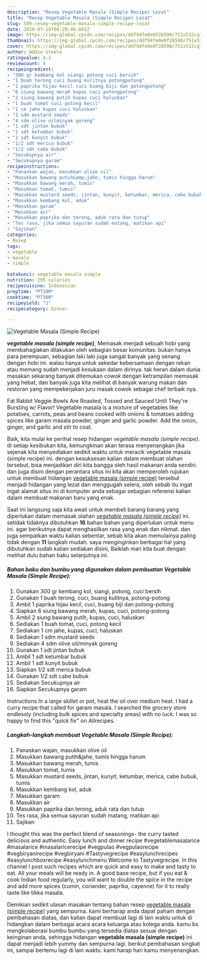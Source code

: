 ```yaml
---
description: "Resep Vegetable Masala (Simple Recipe) Lezat"
title: "Resep Vegetable Masala (Simple Recipe) Lezat"
slug: 589-resep-vegetable-masala-simple-recipe-lezat
date: 2020-07-16T08:29:49.841Z
image: https://img-global.cpcdn.com/recipes/ddf94fe0e0f26590/751x532cq70/vegetable-masala-simple-recipe-foto-resep-utama.jpg
thumbnail: https://img-global.cpcdn.com/recipes/ddf94fe0e0f26590/751x532cq70/vegetable-masala-simple-recipe-foto-resep-utama.jpg
cover: https://img-global.cpcdn.com/recipes/ddf94fe0e0f26590/751x532cq70/vegetable-masala-simple-recipe-foto-resep-utama.jpg
author: Addie Steele
ratingvalue: 4.1
reviewcount: 4
recipeingredient:
- "300 gr kembang kol siangi potong cuci bersih"
- "1 buah terong cuci buang kulitnya potongpotong"
- "1 paprika hijau kecil cuci buang biji dan potongpotong"
- "6 siung bawang merah kupas cuci potongpotong"
- "2 siung bawang putih kupas cuci haluskan"
- "1 buah tomat cuci potong kecil"
- "1 cm jahe kupas cuci haluskan"
- "1 sdm mustard seeds"
- "4 sdm olive oilminyak goreng"
- "1 sdt jintan bubuk"
- "1 sdt ketumbar bubuk"
- "1 sdt kunyit bubuk"
- "1/2 sdt merica bubuk"
- "1/2 sdt cabe bubuk"
- "Secukupnya air"
- "Secukupnya garam"
recipeinstructions:
- "Panaskan wajan, masukkan olive oil"
- "Masukkan bawang putih&amp;jahe, tumis hingga harum"
- "Masukkan bawang merah, tumis"
- "Masukkan tomat, tumis"
- "Masukkan mustard seeds, jintan, kunyit, ketumbar, merica, cabe bubuk, tumis"
- "Masukkan kembang kol, aduk"
- "Masukkan garam"
- "Masukkan air"
- "Masukkan paprika dan terong, aduk rata dan tutup"
- "Tes rasa, jika semua sayuran sudah matang, matikan api"
- "Sajikan"
categories:
- Resep
tags:
- vegetable
- masala
- simple

katakunci: vegetable masala simple 
nutrition: 295 calories
recipecuisine: Indonesian
preptime: "PT10M"
cooktime: "PT38M"
recipeyield: "1"
recipecategory: Dinner

---
```



![Vegetable Masala (Simple Recipe)](https://img-global.cpcdn.com/recipes/ddf94fe0e0f26590/751x532cq70/vegetable-masala-simple-recipe-foto-resep-utama.jpg)

<b><i>vegetable masala (simple recipe)</i></b>, Memasak menjadi sebuah hobi yang membahagiakan dilakukan oleh sebagian besar komunitas. bukan hanya para perempuan, sebagian laki laki juga sangat banyak yang senang dengan hobi ini. walau hanya untuk sekedar kebersamaan dengan rekan atau memang sudah menjadi kesukaan dalam dirinya. tak heran dalam dunia masakan sekarang banyak ditemukan cowok dengan ketrampilan memasak yang hebat, dan banyak juga kita melihat di banyak warung makan dan restoran yang mempekerjakan juru masak cowok sebagai chef terbaik nya.

Fat Rabbit Veggie Bowls Are Roasted, Tossed and Sauced Until They&#39;re Bursting w/ Flavor! Vegetable masala is a mixture of vegetables like potatoes, carrots, peas and beans cooked with onions &amp; tomatoes adding spices like garam masala powder, ginger and garlic powder. Add the onion, ginger, and garlic and stir to coat.

Baik, kita mulai ke perihal resep hidangan <i>vegetable masala (simple recipe)</i>. di setiap kesibukan kita, kemungkinan akan terasa menyenangkan jika sejenak kita menyediakan sedikit waktu untuk meracik vegetable masala (simple recipe) ini. dengan kesuksesan kalian dalam membuat olahan tersebut, bisa menjadikan diri kita bangga oleh hasil makanan anda sendiri. dan juga disini dengan perantara situs ini kita akan memperoleh rujukan untuk membuat hidangan <u>vegetable masala (simple recipe)</u> tersebut menjadi hidangan yang lezat dan menggugah selera, oleh sebab itu ingat ingat alamat situs ini di komputer anda sebagai sebagian referensi kalian dalam membuat makanan baru yang enak.


Saat ini langsung saja kita awali untuk membeli barang barang yang diperlukan dalam memasak olahan <u><i>vegetable masala (simple recipe)</i></u> ini. setidak tidaknya dibutuhkan <b>16</b> bahan bahan yang diperlukan untuk menu ini. agar berikutnya dapat menghasilkan rasa yang enak dan nikmat. dan juga sempatkan waktu kalian sebentar, sebab kita akan memulainya paling tidak dengan <b>11</b> langkah mudah. saya menginginkan berbagai hal yang dibutuhkan sudah kalian sediakan disini, Baiklah mari kita buat dengan melihat dulu bahan baku selanjutnya ini.

<!--inarticleads1-->

##### Bahan baku dan bumbu yang digunakan dalam pembuatan Vegetable Masala (Simple Recipe):

1. Gunakan 300 gr kembang kol, siangi, potong, cuci bersih
1. Gunakan 1 buah terong, cuci, buang kulitnya, potong-potong
1. Ambil 1 paprika hijau kecil, cuci, buang biji dan potong-potong
1. Siapkan 6 siung bawang merah, kupas, cuci, potong-potong
1. Ambil 2 siung bawang putih, kupas, cuci, haluskan
1. Sediakan 1 buah tomat, cuci, potong kecil
1. Sediakan 1 cm jahe, kupas, cuci, haluskan
1. Sediakan 1 sdm mustard seeds
1. Sediakan 4 sdm olive oil/minyak goreng
1. Gunakan 1 sdt jintan bubuk
1. Ambil 1 sdt ketumbar bubuk
1. Ambil 1 sdt kunyit bubuk
1. Siapkan 1/2 sdt merica bubuk
1. Gunakan 1/2 sdt cabe bubuk
1. Sediakan Secukupnya air
1. Siapkan Secukupnya garam


Instructions In a large skillet or pot, heat the oil over medium heat. I had a curry recipe that called for garam masala. I searched the grocery store endlessly (including bulk spices and specialty areas) with no luck. I was so happy to find this &#34;quick fix&#34; on Allrecipes. 

<!--inarticleads2-->

##### Langkah-langkah membuat Vegetable Masala (Simple Recipe):

1. Panaskan wajan, masukkan olive oil
1. Masukkan bawang putih&amp;jahe, tumis hingga harum
1. Masukkan bawang merah, tumis
1. Masukkan tomat, tumis
1. Masukkan mustard seeds, jintan, kunyit, ketumbar, merica, cabe bubuk, tumis
1. Masukkan kembang kol, aduk
1. Masukkan garam
1. Masukkan air
1. Masukkan paprika dan terong, aduk rata dan tutup
1. Tes rasa, jika semua sayuran sudah matang, matikan api
1. Sajikan


I thought this was the perfect blend of seasonings- the curry tasted delicious and authentic. Easy lunch and dinner recipe #vegetablemasalarice #masalarice #masalaricerecipe #vegpulao #vegpulaorecipe #vegbiryanirecipe #vegbiryani #Tastyvegrecipe #easylunchrecipes #easylunchboxrecipe #easylunchmenu Welcome to Tastyvegrecipe. In this channel I post such recipes which are quick and easy to make and tasty to eat. All your meals will be ready in. A good base recipe, but if you eat &amp; cook Indian food regularly, you will want to double the spice in the recipe and add more spices (cumin, coriander, paprika, cayenne) for it to really taste like tikka masala. 

Demikian sedikit ulasan masakan tentang bahan resep <u>vegetable masala (simple recipe)</u> yang sempurna. kami berharap anda dapat paham dengan pembahasan diatas, dan kalian dapat membuat lagi di lain waktu untuk di hidangkan dalam berbagai acara acara keluarga atau kolega anda. kamu bs mengkolaborasi bumbu bumbu yang tersedia diatas sesuai dengan keinginan anda, sehingga hidangan <b>vegetable masala (simple recipe)</b> ini dapat menjadi lebih yummy dan sempurna lagi. berikut pembahasan singkat ini, sampai bertemu lagi di lain waktu. kami harap hari kamu menyenangkan.

